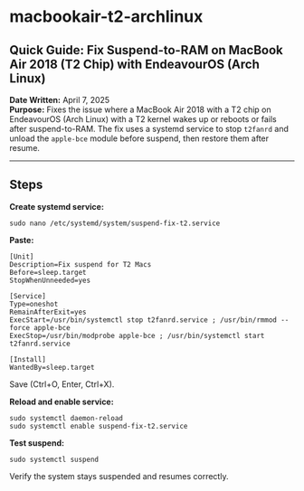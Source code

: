 # macbookair-t2-archlinux
## Quick Guide: Fix Suspend-to-RAM on MacBook Air 2018 (T2 Chip) with EndeavourOS (Arch Linux)

**Date Written:** April 7, 2025  
**Purpose:** Fixes the issue where a MacBook Air 2018 with a T2 chip on EndeavourOS (Arch Linux) with a T2 kernel wakes up or reboots or fails after suspend-to-RAM. The fix uses a systemd service to stop `t2fanrd` and unload the `apple-bce` module before suspend, then restore them after resume.

---

## Steps

**Create systemd service:**
   ```
   sudo nano /etc/systemd/system/suspend-fix-t2.service
   ```
**Paste:**
```
[Unit]
Description=Fix suspend for T2 Macs
Before=sleep.target
StopWhenUnneeded=yes

[Service]
Type=oneshot
RemainAfterExit=yes
ExecStart=/usr/bin/systemctl stop t2fanrd.service ; /usr/bin/rmmod --force apple-bce
ExecStop=/usr/bin/modprobe apple-bce ; /usr/bin/systemctl start t2fanrd.service

[Install]
WantedBy=sleep.target
```
Save (Ctrl+O, Enter, Ctrl+X).

**Reload and enable service:**
```
sudo systemctl daemon-reload
sudo systemctl enable suspend-fix-t2.service
```
**Test suspend:**
```
sudo systemctl suspend
```
Verify the system stays suspended and resumes correctly.
